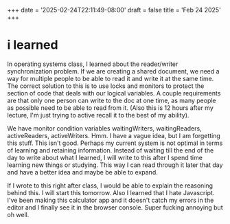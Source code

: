 +++
date = '2025-02-24T22:11:49-08:00'
draft = false
title = 'Feb 24 2025'
+++
# i learned
In operating systems class, I learned about the reader/writer synchronization
problem. If we are creating a shared document, we need a way for multiple people
to be able to read it and write it at the same time. The correct solution to this is
to use locks and monitors to protect the section of code that deals with our logical
variables. A couple requirements are that only one person can write to the doc at one 
time, as many people as possible need to be able to read from it. (Also this is 12 hours
after my lecture, I'm just trying to active recall it to the best of my ability).

We have monitor condition variables waitingWriters, waitingReaders, activeReaders, activeWriters. 
Hmm. I have a vague idea, but I am forgetting this stuff. This isn't good. Perhaps my current system
is not optimal in terms of learning and retaining information. Instead of waiting till the end of the 
day to write about what I learned, I will write to this after I spend time learning new things or studying. 
This way I can read through it later that day and have a better idea and maybe be able to expand. 

If I wrote to this right after class, I would be able to explain the reasoning behind this. I will start this tomorrow. 
Also I learned that I hate Javascript. I've been making this calculator app and it doesn't catch my errors in the 
editor and I finally see it in the browser console. Super fucking annoying but oh well. 
